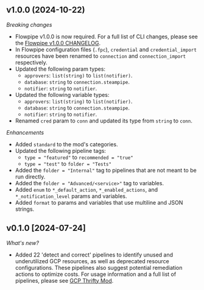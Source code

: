 ## v1.0.0 (2024-10-22)

_Breaking changes_

- Flowpipe v1.0.0 is now required. For a full list of CLI changes, please see the [Flowpipe v1.0.0 CHANGELOG](https://flowpipe.io/changelog/flowpipe-cli-v1-0-0).
- In Flowpipe configuration files (`.fpc`), `credential` and `credential_import` resources have been renamed to `connection` and `connection_import` respectively.
- Updated the following param types:
  - `approvers`: `list(string)` to `list(notifier)`.
  - `database`: `string` to `connection.steampipe`.
  - `notifier`: `string` to `notifier`.
- Updated the following variable types:
  - `approvers`: `list(string)` to `list(notifier)`.
  - `database`: `string` to `connection.steampipe`.
  - `notifier`: `string` to `notifier`.
- Renamed `cred` param to `conn` and updated its type from `string` to `conn`.

_Enhancements_

- Added `standard` to the mod's categories.
- Updated the following pipeline tags:
  - `type = "featured"` to `recommended = "true"`
  - `type = "test"` to `folder = "Tests"`
- Added the `folder = "Internal"` tag to pipelines that are not meant to be run directly.
- Added the `folder = "Advanced/<service>"` tag to variables.
- Added `enum` to `*_default_action`, `*_enabled_actions`, and `*_notification_level` params and variables.
- Added `format` to params and variables that use multiline and JSON strings.

## v0.1.0 [2024-07-24]

_What's new?_

- Added 22 'detect and correct' pipelines to identify unused and underutilized GCP resources, as well as deprecated resource configurations. These pipelines also suggest potential remediation actions to optimize costs. For usage information and a full list of pipelines, please see [GCP Thrifty Mod](https://hub.flowpipe.io/mods/turbot/gcp_thrifty).

